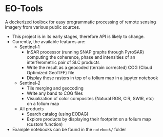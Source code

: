 # EO-Tools

A dockerized toolbox for easy programmatic processing of remote sensing imagery from various public sources.

- This project is in its early stages, therefore API is likely to change. 
- Currently, the available features are:
    - Sentinel-1
        - InSAR processor (running SNAP graphs through PyroSAR) computing the coherence, phase and intensities of an interferometric pair of SLC products
        - Write the result as a geocoded (terrain corrected) COG (Cloud Optimized GeoTIFF) file
        - Display these rasters in top of a folium map in a jupyter notebook
    - Sentinel-2
        - Tile merging and geocoding
        - Write any band to COG files
        - Visualization of color composites (Natural RGB, CIR, SWIR, etc) on a folium map
    - All products
        - Search catalog (using EODAG)
        - Explore products by displaying their footprint on a folium map (custom function)
- Example notebooks can be found in the `notebook/` folder